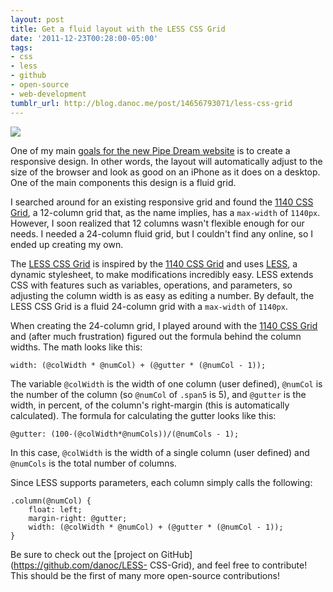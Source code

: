 ```yaml
---
layout: post
title: Get a fluid layout with the LESS CSS Grid
date: '2011-12-23T00:28:00-05:00'
tags:
- css
- less
- github
- open-source
- web-development
tumblr_url: http://blog.danoc.me/post/14656793071/less-css-grid
---
```


![](http://media.tumblr.com/tumblr_lwmpsbpomT1r4ulua.png)

One of my main [goals for the new Pipe Dream website](http://blog.danoc.me/2011/12/19/plans-for-bupipedream.html) is to create a responsive design. In other words, the layout will automatically adjust to the size of the browser and look as good on an iPhone as it does on a desktop. One of the main components this design is a fluid grid.

I searched around for an existing responsive grid and found the [1140 CSS Grid](http://cssgrid.net/), a 12-column grid that, as the name implies, has a `max-width` of `1140px`. However, I soon realized that 12 columns wasn't flexible enough for our needs. I needed a 24-column fluid grid, but I couldn't find any online, so I ended up creating my own.

The [LESS CSS Grid](https://github.com/danoc/LESS-CSS-Grid) is inspired by the [1140 CSS Grid](http://cssgrid.net/) and uses [LESS](http://lesscss.org/), a dynamic stylesheet, to make modifications incredibly easy. LESS extends CSS with features such as variables, operations, and parameters, so adjusting the column width is as easy as editing a number. By default, the LESS CSS Grid is a fluid 24-column grid with a `max-width` of `1140px`.

When creating the 24-column grid, I played around with the [1140 CSS Grid](http://cssgrid.net/) and (after much frustration) figured out the formula behind the column widths. The math looks like this:
    
    width: (@colWidth * @numCol) + (@gutter * (@numCol - 1));

The variable `@colWidth` is the width of one column (user defined), `@numCol` is the number of the column (so `@numCol` of `.span5` is 5), and `@gutter` is the width, in percent, of the column's right-margin (this is automatically calculated). The formula for calculating the gutter looks like this:
    
    @gutter: (100-(@colWidth*@numCols))/(@numCols - 1);
    

In this case, `@colWidth` is the width of a single column (user defined) and `@numCols` is the total number of columns.

Since LESS supports parameters, each column simply calls the following:

    .column(@numCol) {
        float: left;
        margin-right: @gutter;
        width: (@colWidth * @numCol) + (@gutter * (@numCol - 1));
    }

Be sure to check out the [project on GitHub](https://github.com/danoc/LESS- CSS-Grid), and feel free to contribute! This should be the first of many more open-source contributions!